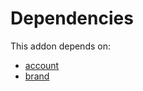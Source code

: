 # Dependencies

This addon depends on:

- [account](https://github.com/bringout/oca-ocb-accounting/tree/ddf6c0d80189f2cd640968f14b2d1346fca52a9f/odoo-bringout-oca-ocb-account)
- [brand](https://github.com/bringout/oca-technical)
